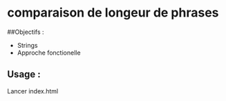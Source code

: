 # comparaison de longeur de phrases

##Objectifs : 
* Strings
* Approche fonctionelle

## Usage : 
Lancer index.html
